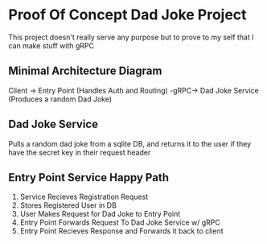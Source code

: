 # Proof Of Concept Dad Joke Project

This project doesn't really serve any purpose but to prove to my self that I can make stuff with gRPC

## Minimal Architecture Diagram
Client -> Entry Point (Handles Auth and Routing) -gRPC-> Dad Joke Service (Produces a random Dad Joke)

## Dad Joke Service
Pulls a random dad joke from a sqlite DB, and returns it to the user if they have the secret key in their request header 

## Entry Point Service Happy Path
1. Service Recieves Registration Request
2. Stores Registered User in DB
3. User Makes Request for Dad Joke to Entry Point
4. Entry Point Forwards Request To Dad Joke Service w/ gRPC
5. Entry Point Recieves Response and Forwards it back to client



